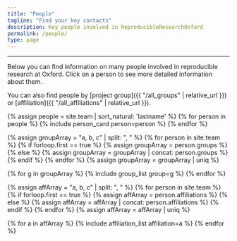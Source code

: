 ```yaml
---
title: "People"
tagline: "Find your key contacts"
description: Key people involved in ReproducibleResearchOxford
permalink: /people/
type: page
---
```

---
Below you can find information on many people involved in reproducible research at Oxford. Click on a person to see more detailed information about them.

You can also find people by [project group]({{ "/all_groups" | relative_url }}) or [affiliation]({{ "/all_affiliations" | relative_url }}).

<div class="initial-content person-card-columns" id="accordion">
  {% assign people = site.team | sort_natural: 'lastname' %}
  {% for person in people %}
    {% include person_card person=person %}
  {% endfor %}
</div>

{% assign groupArray = "a, b, c" | split: ", " %}
{% for person in site.team %}
  {% if forloop.first == true %}
    {% assign groupArray = person.groups %}
  {% else %}
    {% assign groupArray = groupArray | concat: person.groups %}
  {% endif %}
{% endfor %}
{% assign groupArray = groupArray | uniq %}

{% for g in groupArray %}
  {% include group_list group=g %}
{% endfor %}


{% assign affArray = "a, b, c" | split: ", " %}
{% for person in site.team %}
  {% if forloop.first == true %}
    {% assign affArray = person.affiliations %}
  {% else %}
    {% assign affArray = affArray | concat: person.affiliations %}
  {% endif %}
{% endfor %}
{% assign affArray = affArray | uniq %}

{% for a in affArray %}
  {% include affiliation_list affiliation=a %}
{% endfor %}

<script>
  setTimeout(function () {
    openCard();
  }, 100);

  document.body.addEventListener('click', function(e){closeCards(e)});
</script>
